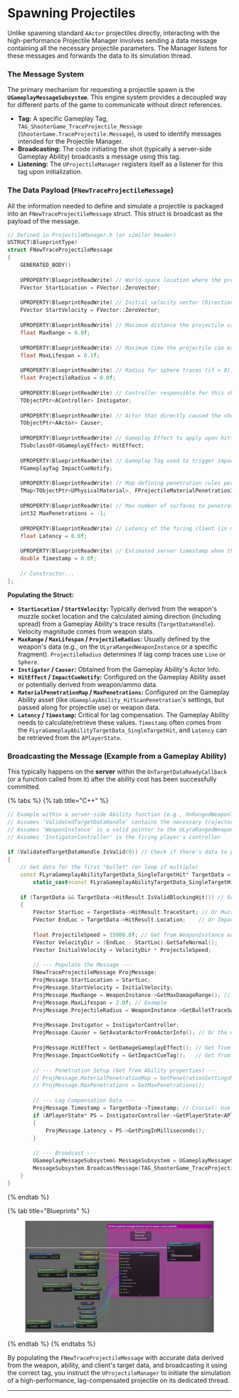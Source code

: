 # Spawning Projectiles

Unlike spawning standard `AActor` projectiles directly, interacting with the high-performance Projectile Manager involves sending a data message containing all the necessary projectile parameters. The Manager listens for these messages and forwards the data to its simulation thread.

### The Message System

The primary mechanism for requesting a projectile spawn is the **`UGameplayMessageSubsystem`**. This engine system provides a decoupled way for different parts of the game to communicate without direct references.

* **Tag:** A specific Gameplay Tag, `TAG_ShooterGame_TraceProjectile_Message` (`ShooterGame.TraceProjectile.Message`), is used to identify messages intended for the Projectile Manager.
* **Broadcasting:** The code initiating the shot (typically a server-side Gameplay Ability) broadcasts a message using this tag.
* **Listening:** The `UProjectileManager` registers itself as a listener for this tag upon initialization.

### The Data Payload (`FNewTraceProjectileMessage`)

All the information needed to define and simulate a projectile is packaged into an `FNewTraceProjectileMessage` struct. This struct is broadcast as the payload of the message.

```cpp
// Defined in ProjectileManager.h (or similar header)
USTRUCT(BlueprintType)
struct FNewTraceProjectileMessage
{
    GENERATED_BODY()

    UPROPERTY(BlueprintReadWrite) // World-space location where the projectile simulation begins.
    FVector StartLocation = FVector::ZeroVector;

    UPROPERTY(BlueprintReadWrite) // Initial velocity vector (Direction * Speed).
    FVector StartVelocity = FVector::ZeroVector;

    UPROPERTY(BlueprintReadWrite) // Maximum distance the projectile can travel (in cm).
    float MaxRange = 0.0f;

    UPROPERTY(BlueprintReadWrite) // Maximum time the projectile can exist (in seconds).
    float MaxLifespan = 0.1f;

    UPROPERTY(BlueprintReadWrite) // Radius for sphere traces (if > 0), 0 for line trace.
    float ProjectileRadius = 0.0f;

    UPROPERTY(BlueprintReadWrite) // Controller responsible for this shot.
    TObjectPtr<AController> Instigator;

    UPROPERTY(BlueprintReadWrite) // Actor that directly caused the shot (e.g., the Weapon actor).
    TObjectPtr<AActor> Causer;

    UPROPERTY(BlueprintReadWrite) // Gameplay Effect to apply upon hitting a valid target.
    TSubclassOf<UGameplayEffect> HitEffect;

    UPROPERTY(BlueprintReadWrite) // Gameplay Tag used to trigger impact cosmetic cues (particles, sounds).
    FGameplayTag ImpactCueNotify;

    UPROPERTY(BlueprintReadWrite) // Map defining penetration rules per Physical Material.
    TMap<TObjectPtr<UPhysicalMaterial>, FProjectileMaterialPenetrationInfo> MaterialPenetrationMap;

    UPROPERTY(BlueprintReadWrite) // Max number of surfaces to penetrate (-1 for infinite, 0 for none).
    int32 MaxPenetrations = -1;

    UPROPERTY(BlueprintReadWrite) // Latency of the firing client (in ms) at the time of the shot. Needed for lag comp.
    float Latency = 0.0f;

    UPROPERTY(BlueprintReadWrite) // Estimated server timestamp when the client fired. Needed for lag comp.
    double Timestamp = 0.0f;

    // Constructor...
};
```

**Populating the Struct:**

* **`StartLocation` / `StartVelocity`:** Typically derived from the weapon's muzzle socket location and the calculated aiming direction (including spread) from a Gameplay Ability's trace results (`TargetDataHandle`). Velocity magnitude comes from weapon stats.
* **`MaxRange` / `MaxLifespan` / `ProjectileRadius`:** Usually defined by the weapon's data (e.g., on the `ULyraRangedWeaponInstance` or a specific fragment). `ProjectileRadius` determines if lag comp traces use `Line` or `Sphere`.
* **`Instigator` / `Causer`:** Obtained from the Gameplay Ability's Actor Info.
* **`HitEffect` / `ImpactCueNotify`:** Configured on the Gameplay Ability asset or potentially derived from weapon/ammo data.
* **`MaterialPenetrationMap` / `MaxPenetrations`:** Configured on the Gameplay Ability asset (like `UGameplayAbility_HitScanPenetration`'s settings, but passed along for projectile use) or weapon data.
* **`Latency` / `Timestamp`:** Critical for lag compensation. The Gameplay Ability needs to calculate/retrieve these values. `Timestamp` often comes from the `FLyraGameplayAbilityTargetData_SingleTargetHit`, and `Latency` can be retrieved from the `APlayerState`.

### Broadcasting the Message (Example from a Gameplay Ability)

This typically happens on the **server** within the `OnTargetDataReadyCallback` (or a function called from it) after the ability cost has been successfully committed.

{% tabs %}
{% tab title="C++" %}
```cpp
// Example within a server-side Ability function (e.g., OnRangedWeaponTargetDataReady)
// Assumes 'ValidatedTargetDataHandle' contains the necessary trajectory info
// Assumes 'WeaponInstance' is a valid pointer to the ULyraRangedWeaponInstance
// Assumes 'InstigatorController' is the firing player's controller

if (ValidatedTargetDataHandle.IsValid(0)) // Check if there's data to process
{
    // Get data for the first "bullet" (or loop if multiple)
    const FLyraGameplayAbilityTargetData_SingleTargetHit* TargetData =
        static_cast<const FLyraGameplayAbilityTargetData_SingleTargetHit*>(ValidatedTargetDataHandle.Get(0));

    if (TargetData && TargetData->HitResult.IsValidBlockingHit()) // Or just use TraceStart/End
    {
        FVector StartLoc = TargetData->HitResult.TraceStart; // Or Muzzle Location
        FVector EndLoc = TargetData->HitResult.Location;    // Or ImpactPoint or TraceEnd

        float ProjectileSpeed = 15000.0f; // Get from WeaponInstance or stats
        FVector VelocityDir = (EndLoc - StartLoc).GetSafeNormal();
        FVector InitialVelocity = VelocityDir * ProjectileSpeed;

        // --- Populate the Message ---
        FNewTraceProjectileMessage ProjMessage;
        ProjMessage.StartLocation = StartLoc;
        ProjMessage.StartVelocity = InitialVelocity;
        ProjMessage.MaxRange = WeaponInstance->GetMaxDamageRange(); // Example
        ProjMessage.MaxLifespan = 2.0f; // Example
        ProjMessage.ProjectileRadius = WeaponInstance->GetBulletTraceSweepRadius(); // Use weapon sweep radius

        ProjMessage.Instigator = InstigatorController;
        ProjMessage.Causer = GetAvatarActorFromActorInfo(); // Or the weapon actor itself

        ProjMessage.HitEffect = GetDamageGameplayEffect(); // Get from Ability or Weapon
        ProjMessage.ImpactCueNotify = GetImpactCueTag();   // Get from Ability or Weapon

        // --- Penetration Setup (Get from Ability properties) ---
        // ProjMessage.MaterialPenetrationMap = GetPenetrationSettingsMap();
        // ProjMessage.MaxPenetrations = GetMaxPenetrations();

        // --- Lag Compensation Data ---
        ProjMessage.Timestamp = TargetData->Timestamp; // Crucial: Use timestamp from client data
        if (APlayerState* PS = InstigatorController->GetPlayerState<APlayerState>())
        {
            ProjMessage.Latency = PS->GetPingInMilliseconds();
        }

        // --- Broadcast ---
        UGameplayMessageSubsystem& MessageSubsystem = UGameplayMessageSubsystem::Get(GetWorld());
        MessageSubsystem.BroadcastMessage(TAG_ShooterGame_TraceProjectile_Message, ProjMessage);
    }
}

```


{% endtab %}

{% tab title="Blueprints" %}
<figure><img src="../../../.gitbook/assets/image (5) (1).png" alt=""><figcaption></figcaption></figure>
{% endtab %}
{% endtabs %}

By populating the `FNewTraceProjectileMessage` with accurate data derived from the weapon, ability, and client's target data, and broadcasting it using the correct tag, you instruct the `UProjectileManager` to initiate the simulation of a high-performance, lag-compensated projectile on its dedicated thread.

***
